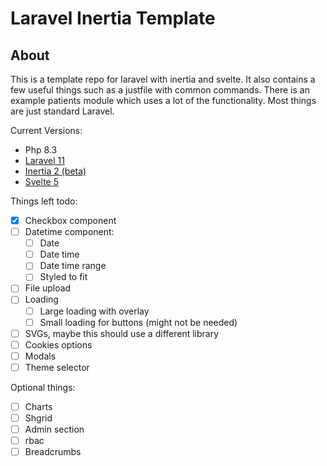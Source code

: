 # Laravel Inertia Template

## About

This is a template repo for laravel with inertia and svelte. It also contains a few useful things such as a justfile with common commands. There is an example patients module which uses a lot of the functionality. Most things are just standard Laravel.


Current Versions:

 - Php 8.3
 - [Laravel 11](https://laravel.com/docs/11.x)
 - [Inertia 2 (beta)](https://v2.inertiajs.com/)
 - [Svelte 5](https://svelte.dev/docs/svelte/overview)


Things left todo:

 - [x] Checkbox component
 - [ ] Datetime component:
    - [ ] Date
    - [ ] Date time
    - [ ] Date time range
    - [ ] Styled to fit
 - [ ] File upload
 - [ ] Loading
    - [ ] Large loading with overlay
    - [ ] Small loading for buttons (might not be needed)
 - [ ] SVGs, maybe this should use a different library
 - [ ] Cookies options
 - [ ] Modals
 - [ ] Theme selector

Optional things:

 - [ ] Charts
 - [ ] Shgrid
 - [ ] Admin section
 - [ ] rbac
 - [ ] Breadcrumbs
